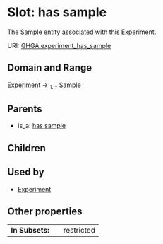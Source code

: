 
# Slot: has sample


The Sample entity associated with this Experiment.

URI: [GHGA:experiment_has_sample](https://w3id.org/GHGA/experiment_has_sample)


## Domain and Range

[Experiment](Experiment.md) &#8594;  <sub>1..\*</sub> [Sample](Sample.md)

## Parents

 *  is_a: [has sample](has_sample.md)

## Children


## Used by

 * [Experiment](Experiment.md)

## Other properties

|  |  |  |
| --- | --- | --- |
| **In Subsets:** | | restricted |

